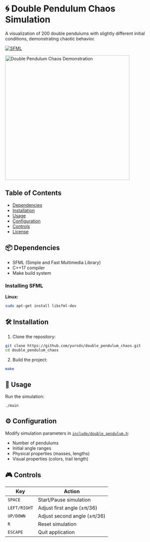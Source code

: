 # 🌀 Double Pendulum Chaos Simulation

A visualization of 200 double pendulums with slightly different initial conditions, demonstrating chaotic behavior.

[![SFML](https://img.shields.io/badge/SFML-2.5.1-blue.svg)](https://www.sfml-dev.org/)

<img src="image/video.gif" alt="Double Pendulum Chaos Demonstration" width="400" height="400">

## Table of Contents
- [Dependencies](#-dependencies)
- [Installation](#-installation)
- [Usage](#-usage)
- [Configuration](#-configuration)
- [Controls](#-controls)
- [License](#-license)

## 📦 Dependencies
- SFML (Simple and Fast Multimedia Library)
- C++17 compiler
- Make build system

### Installing SFML
**Linux:**
```bash
sudo apt-get install libsfml-dev
``` 

## 🛠️ Installation
1. Clone the repository:
```bash
git clone https://github.com/yursds/double_pendulum_chaos.git
cd double_pendulum_chaos
``` 

2. Build the project:
```bash
make
``` 

## 🚀 Usage
Run the simulation:
```bash
./main
``` 

## ⚙️ Configuration
Modify simulation parameters in [`include/double_pendulum.h`](include/double_pendulum.h):
- Number of pendulums
- Initial angle ranges
- Physical properties (masses, lengths)
- Visual properties (colors, trail length)

## 🎮 Controls
| Key            | Action                          |
|----------------|---------------------------------|
| `SPACE`        | Start/Pause simulation         |
| `LEFT/RIGHT`   | Adjust first angle (±π/36)     |
| `UP/DOWN`      | Adjust second angle (±π/36)    |
| `R`            | Reset simulation               |
| `ESCAPE`       | Quit application               |
